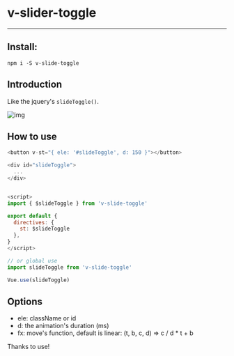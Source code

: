 # v-slider-toggle

---

## Install:

```
npm i -S v-slide-toggle
```

## Introduction

Like the jquery's `slideToggle()`.

![img](https://s2.ax1x.com/2019/09/05/nninln.gif)

## How to use

```js
<button v-st="{ ele: '#slideToggle', d: 150 }"></button>

<div id="slideToggle">
  ...
</div>


<script>
import { $slideToggle } from 'v-slide-toggle'

export default {
  directives: {
    st: $slideToggle
  },
}
</script>

// or global use
import slideToggle from 'v-slide-toggle'

Vue.use(slideToggle)
```

## Options

- ele: className or id
- d: the animation's duration (ms)
- fx: move's function, default is linear: (t, b, c, d) => c / d * t + b

Thanks to use!
